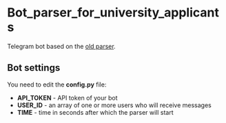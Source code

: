 # Bot_parser_for_university_applicants

Telegram bot based on the [old parser](https://github.com/mrmda28/Parser_for_university_applicants).

## Bot settings
You need to edit the **config.py** file:
* **API_TOKEN** - API token of your bot
* **USER_ID** - an array of one or more users who will receive messages
* **TIME** - time in seconds after which the parser will start
